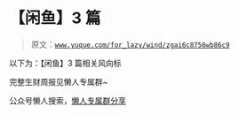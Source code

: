 # 【闲鱼】3 篇

> 原文：[`www.yuque.com/for_lazy/wind/zgai6c8756wb86c9`](https://www.yuque.com/for_lazy/wind/zgai6c8756wb86c9)

以下为：【闲鱼】3 篇相关风向标

完整生财周报见懒人专属群~

公众号懒人搜索，[懒人专属群分享](https://lazybook.fun/#/blog/group)